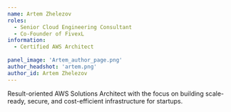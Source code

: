 ```yaml
---
name: Artem Zhelezov
roles:
  - Senior Cloud Engineering Consultant 
  - Co-Founder of FivexL
information:
  - Certified AWS Architect
  
panel_image: 'Artem_author_page.png'
author_headshot: 'artem.png'
author_id: Artem Zhelezov
---
```

Result-oriented AWS Solutions Architect with the focus on building scale-ready, secure, and cost-efficient infrastructure for startups. 
